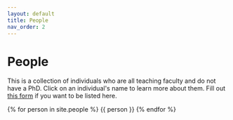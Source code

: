 ```yaml
---
layout: default
title: People
nav_order: 2
---
```


# People

This is a collection of individuals who are all teaching faculty and do not have a PhD.
Click on an individual's name to learn more about them. Fill out [this form](https://forms.gle/WoNpfg4wn5sTCYZY9) if you want to be listed here.

{% for person in site.people %}
{{ person }}
{% endfor %}
